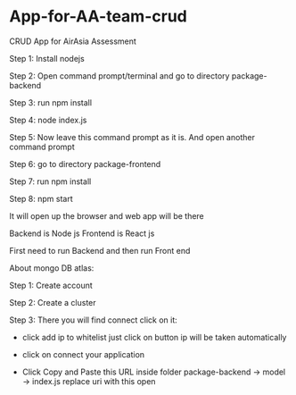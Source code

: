 # App-for-AA-team-crud
CRUD App for AirAsia Assessment 


Step 1: Install nodejs

Step 2: Open command prompt/terminal and go to directory package-backend

Step 3: run npm install

Step 4: node index.js

Step 5: Now leave this command prompt as it is. And open another command prompt

Step 6: go to directory package-frontend

Step 7: run npm install

Step 8: npm start

It will open up the browser and web app will be there


Backend is Node js
Frontend is React js

First need to run Backend and then run Front end

About mongo DB atlas:

Step 1: Create account

Step 2: Create a cluster

Step 3: There you will find connect click on it:

- click add ip to whitelist just click on button ip will be taken automatically

- click on connect your application

- Click Copy and Paste this URL inside folder package-backend -> model -> index.js replace uri with this open
